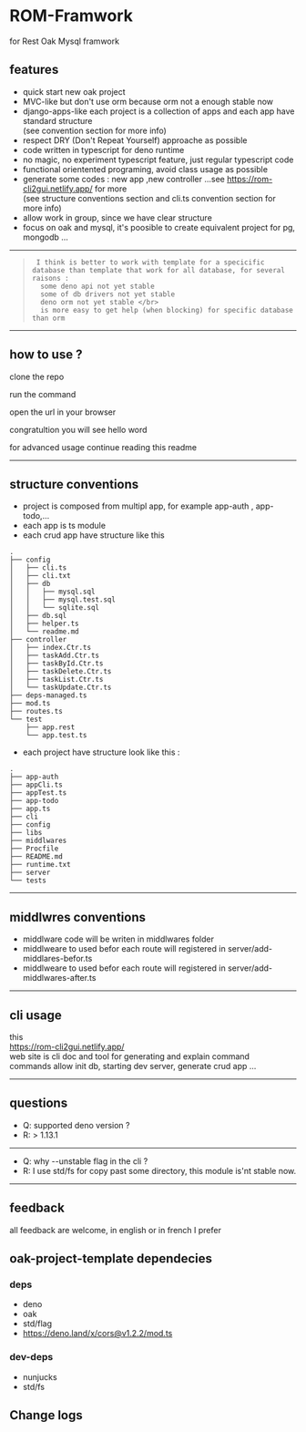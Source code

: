 # ROM-Framwork

for Rest Oak Mysql framwork
## features

-  quick start new oak project
-  MVC-like but don't use orm because orm not a enough stable now
-  django-apps-like each project is a collection of apps and  each app have
  standard structure <br>(see convention section for more info)
- respect DRY (Don't Repeat Yourself) approache as possible
- code written in typescript for deno runtime
- no magic, no experiment typescript  feature, just regular typescript code
- functional orientented programing, avoid class usage as possible
- generate some codes : new app ,new controller ...see https://rom-cli2gui.netlify.app/ for more<br>
(see structure conventions section and cli.ts convention section for more info)
- allow work in group, since we have clear structure
- focus on oak and mysql, it's poosible to create equivalent project for pg, mongodb ...
<hr>

>      I think is better to work with template for a specicific database than template that work for all database, for several raisons : 
>       some deno api not yet stable 
>       some of db drivers not yet stable 
>       deno orm not yet stable </br>
>       is more easy to get help (when blocking) for specific database than orm 

<hr>

## how to use ?
clone the repo

run the command 

open the url      in your browser

congratultion you will see hello word

for advanced usage continue reading this readme

<hr>

## structure conventions

- project is composed from multipl app, for example app-auth , app-todo,...
- each app is ts module
- each crud app have  structure like this

``` 
.
├── config
│   ├── cli.ts
│   ├── cli.txt
│   ├── db
│   │   ├── mysql.sql
│   │   ├── mysql.test.sql
│   │   └── sqlite.sql
│   ├── db.sql
│   ├── helper.ts
│   └── readme.md
├── controller
│   ├── index.Ctr.ts 
│   ├── taskAdd.Ctr.ts
│   ├── taskById.Ctr.ts
│   ├── taskDelete.Ctr.ts
│   ├── taskList.Ctr.ts
│   └── taskUpdate.Ctr.ts
├── deps-managed.ts
├── mod.ts
├── routes.ts
└── test
    ├── app.rest
    └── app.test.ts

``` 
- each project have structure look like this :

```
.
├── app-auth
├── appCli.ts
├── appTest.ts
├── app-todo
├── app.ts
├── cli
├── config
├── libs
├── middlwares
├── Procfile
├── README.md
├── runtime.txt
├── server
└── tests

```
<hr>

## middlwres conventions

- middlware code will be writen in middlwares folder
- middlweare to used befor each route will registered in server/add-middlares-befor.ts
- middlweare to used befor each route will registered in server/add-middlwares-after.ts

<hr>

## cli usage

this <br>
 https://rom-cli2gui.netlify.app/ <br>
 web site is cli doc and tool for generating and explain command  <br>
commands allow init db, starting dev server, generate crud app ...


<hr>
 

## questions

- Q: supported deno version ?
- R: > 1.13.1
<hr>

- Q: why --unstable flag in the cli ? <br>
- R: I use std/fs for copy past some directory, this module is'nt stable now.
<hr>

## feedback

all feedback are welcome, in english or in french I prefer

## oak-project-template dependecies

### deps

- deno 
- oak 
- std/flag 
- https://deno.land/x/cors@v1.2.2/mod.ts

### dev-deps

- nunjucks
- std/fs

## Change logs
 
